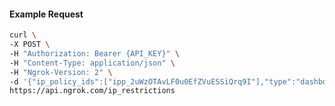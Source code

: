 <!-- Code generated for API Clients. DO NOT EDIT. -->

#### Example Request

```bash
curl \
-X POST \
-H "Authorization: Bearer {API_KEY}" \
-H "Content-Type: application/json" \
-H "Ngrok-Version: 2" \
-d '{"ip_policy_ids":["ipp_2uWzOTAvLF0u0EfZVuESSiQrq9I"],"type":"dashboard"}' \
https://api.ngrok.com/ip_restrictions
```

